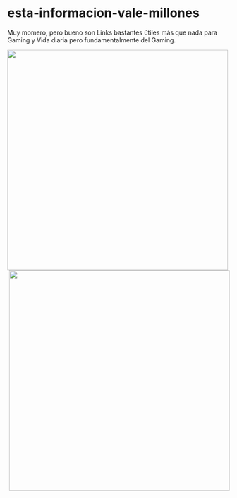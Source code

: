 # esta-informacion-vale-millones
Muy momero, pero bueno son Links bastantes útiles más que nada para Gaming y Vida diaria pero fundamentalmente del Gaming.



<img align="center" height="500" src="https://media2.giphy.com/media/v1.Y2lkPTc5MGI3NjExNm15dzhiZDQxZmhwcm04ZXNrcW5ob2RyYmc4bGNiNnJ0dzBya3YzYSZlcD12MV9pbnRlcm5hbF9naWZfYnlfaWQmY3Q9Zw/MNtCmpUhZKcE0JwGUQ/giphy.gif">
<img align="right" height="500" src="https://media2.giphy.com/media/v1.Y2lkPTc5MGI3NjExYjMwZHRrdWZieWdqMXp5ZW5zNDhvY2VkMWpqNndocmk3MW5qdHBkNyZlcD12MV9pbnRlcm5hbF9naWZfYnlfaWQmY3Q9Zw/MF1S3yYk8cMJKbBBwT/giphy.gif">
